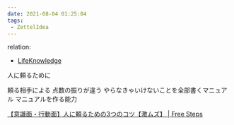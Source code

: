 ```yaml
---
date: 2021-08-04 01:25:04
tags:
 - ZettelIdea
---
```

relation:
 - [LifeKnowledge](../Novels/NovelClean/LifeKnowledge.md)

人に頼るために

頼る相手による
点数の振りが違う
やらなきゃいけないことを全部書くマニュアル
マニュアルを作る能力

[【意識面・行動面】人に頼るための3つのコツ【激ムズ】 \| Free Steps](https://freesteps.jp/how_to_ask)